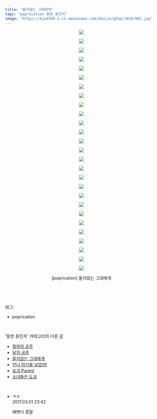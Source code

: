 ```yaml
---
title: "울지않는 그대에게"
tags: "poprication 동방_동인지"
image: "https://kjw4569-2.s3.amazonaws.com/doujin/ghap/1818/001.jpg"
---
```

<div class="article">
<p style="text-align: center; clear: none; float: none;"><img src="{{ site.imgserver9 }}/ghap/1818/001.jpg"/></p>
<p style="text-align: center; clear: none; float: none;"><img src="{{ site.imgserver9 }}/ghap/1818/002.jpg"/></p>
<p style="text-align: center; clear: none; float: none;"><img src="{{ site.imgserver9 }}/ghap/1818/003.jpg"/></p>
<p style="text-align: center; clear: none; float: none;"><img src="{{ site.imgserver9 }}/ghap/1818/004.jpg"/></p>
<p style="text-align: center; clear: none; float: none;"><img src="{{ site.imgserver9 }}/ghap/1818/005.jpg"/></p>
<p style="text-align: center; clear: none; float: none;"><img src="{{ site.imgserver9 }}/ghap/1818/006.jpg"/></p>
<p style="text-align: center; clear: none; float: none;"><img src="{{ site.imgserver9 }}/ghap/1818/007.jpg"/></p>
<p style="text-align: center; clear: none; float: none;"><img src="{{ site.imgserver9 }}/ghap/1818/008.jpg"/></p>
<p style="text-align: center; clear: none; float: none;"><img src="{{ site.imgserver9 }}/ghap/1818/009.jpg"/></p>
<p style="text-align: center; clear: none; float: none;"><img src="{{ site.imgserver9 }}/ghap/1818/010.jpg"/></p>
<p style="text-align: center; clear: none; float: none;"><img src="{{ site.imgserver9 }}/ghap/1818/011.jpg"/></p>
<p style="text-align: center; clear: none; float: none;"><img src="{{ site.imgserver9 }}/ghap/1818/012.jpg"/></p>
<p style="text-align: center; clear: none; float: none;"><img src="{{ site.imgserver9 }}/ghap/1818/013.jpg"/></p>
<p style="text-align: center; clear: none; float: none;"><img src="{{ site.imgserver9 }}/ghap/1818/014.jpg"/></p>
<p style="text-align: center; clear: none; float: none;"><img src="{{ site.imgserver9 }}/ghap/1818/015.jpg"/></p>
<p style="text-align: center; clear: none; float: none;"><img src="{{ site.imgserver9 }}/ghap/1818/016.jpg"/></p>
<p style="text-align: center; clear: none; float: none;"><img src="{{ site.imgserver9 }}/ghap/1818/017.jpg"/></p>
<p style="text-align: center; clear: none; float: none;"><img src="{{ site.imgserver9 }}/ghap/1818/018.jpg"/></p>
<p style="text-align: center; clear: none; float: none;"><img src="{{ site.imgserver9 }}/ghap/1818/019.jpg"/></p>
<p style="text-align: center; clear: none; float: none;"><img src="{{ site.imgserver9 }}/ghap/1818/020.jpg"/></p>
<p style="text-align: center; clear: none; float: none;"><img src="{{ site.imgserver9 }}/ghap/1818/021.jpg"/></p>
<p style="text-align: center; clear: none; float: none;"><img src="{{ site.imgserver9 }}/ghap/1818/022.jpg"/></p>
<p style="text-align: center; clear: none; float: none;"><img src="{{ site.imgserver9 }}/ghap/1818/023.jpg"/></p>
<p style="text-align: center; clear: none; float: none;"><img src="{{ site.imgserver9 }}/ghap/1818/024.jpg"/></p>
<p style="text-align: center; clear: none; float: none;"><img src="{{ site.imgserver9 }}/ghap/1818/025.jpg"/></p>
<p style="text-align: center; clear: none; float: none;"><img src="{{ site.imgserver9 }}/ghap/1818/026.jpg"/></p>
<p style="text-align: center; clear: none; float: none;"><img src="{{ site.imgserver9 }}/ghap/1818/027.jpg"/></p>
<p style="text-align: center; clear: none; float: none;">[poprication] 울지않는 그대에게</p>
<p><br/></p>
</div><br/>
<div class="tagTrail">
<p>태그: </p>
<ul>
<li>poprication</li>
</ul>
</div><br/>
<div class="another">
<p>'동방 동인지' 카테고리의 다른 글</p>
<ul>
<li><a href="/ghap_1820">월하의 공주</a></li>
<li><a href="/ghap_1819">달의 공주</a></li>
<li><a href="/ghap_1818">울지않는 그대에게</a></li>
<li><a href="/ghap_1817">언니 아기를 낳았어!</a></li>
<li><a href="/ghap_1816">요괴 Parent</a></li>
<li><a href="/ghap_1815">소녀들은 도쿄</a></li>
</ul>
</div><br/>
<div class="cb_module cb_fluid">
<div class="cb_wrt cb_profile">
<div class="comment">
<ul>
<li class="cb_thumb_off" id="comment14928776">
<div class="cb_comment_area">
<div class="cb_info_area">
<div class="cb_section">
<span class="cb_nick_name">ㅋㅇ</span>
</div>
<div class="cb_section">
<span class="cb_date">2017.03.01 23:42 </span>
</div>
</div>
<div class="cb_dsc_comment">
<p class="cb_dsc">
											예쁘다 증말
										</p>
</div>
</div></li>
</ul>
</div>
</div><!-- commentList close -->
</div><br/>
